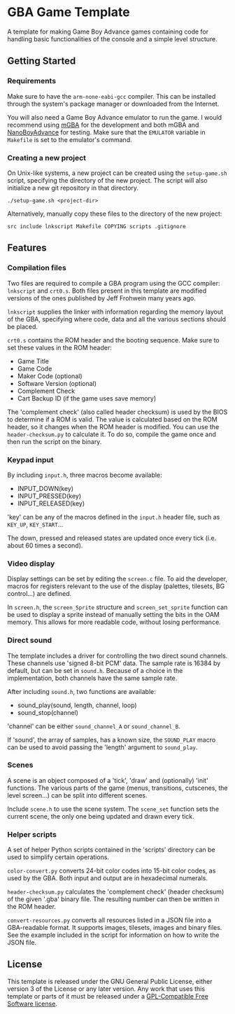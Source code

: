 # GBA Game Template

A template for making Game Boy Advance games containing code for
handling basic functionalities of the console and a simple level
structure.

## Getting Started

### Requirements
Make sure to have the `arm-none-eabi-gcc` compiler. This can be
installed through the system's package manager or downloaded from the
Internet.

You will also need a Game Boy Advance emulator to run the game. I would
recommend using
[mGBA](https://mgba.io/)
for the development and both mGBA and
[NanoBoyAdvance](https://github.com/nba-emu/NanoBoyAdvance)
for testing. Make sure that the `EMULATOR` variable in `Makefile` is set
to the emulator's command.

### Creating a new project
On Unix-like systems, a new project can be created using the
`setup-game.sh` script, specifying the directory of the new project. The
script will also initialize a new git repository in that directory.
```
./setup-game.sh <project-dir>
```

Alternatively, manually copy these files to the directory of the new
project:
```
src include lnkscript Makefile COPYING scripts .gitignore
```

## Features

### Compilation files
Two files are required to compile a GBA program using the GCC compiler:
`lnkscript` and `crt0.s`. Both files present in this template are
modified versions of the ones published by Jeff Frohwein many years ago.

`lnkscript` supplies the linker with information regarding the memory
layout of the GBA, specifying where code, data and all the various
sections should be placed.

`crt0.s` contains the ROM header and the booting sequence. Make sure to
set these values in the ROM header:
  - Game Title
  - Game Code
  - Maker Code (optional)
  - Software Version (optional)
  - Complement Check
  - Cart Backup ID (if the game uses save memory)

The 'complement check' (also called header checksum) is used by the BIOS
to determine if a ROM is valid. The value is calculated based on the ROM
header, so it changes when the ROM header is modified. You can use the
`header-checksum.py` to calculate it. To do so, compile the game once
and then run the script on the binary.

### Keypad input
By including `input.h`, three macros become available:
  - INPUT_DOWN(key)
  - INPUT_PRESSED(key)
  - INPUT_RELEASED(key)

'key' can be any of the macros defined in the `input.h` header file,
such as `KEY_UP`, `KEY_START`...

The down, pressed and released states are updated once every tick (i.e.
about 60 times a second).

### Video display
Display settings can be set by editing the `screen.c` file. To aid the
developer, macros for registers relevant to the use of the display
(palettes, tilesets, BG control...) are defined.

In `screen.h`, the `screen_Sprite` structure and `screen_set_sprite`
function can be used to display a sprite instead of manually setting the
bits in the OAM memory. This allows for more readable code, without
losing performance.

### Direct sound
The template includes a driver for controlling the two direct sound
channels. These channels use 'signed 8-bit PCM' data. The sample rate is
16384 by default, but can be set in `sound.h`. Because of a choice in
the implementation, both channels have the same sample rate.

After including `sound.h`, two functions are available:
  - sound_play(sound, length, channel, loop)
  - sound_stop(channel)

'channel' can be either `sound_channel_A` or `sound_channel_B`.

If 'sound', the array of samples, has a known size, the `SOUND_PLAY`
macro can be used to avoid passing the 'length' argument to
`sound_play`.

### Scenes
A scene is an object composed of a 'tick', 'draw' and (optionally)
'init' functions. The various parts of the game (menus, transitions,
cutscenes, the level screen...) can be split into different scenes.

Include `scene.h` to use the scene system. The `scene_set` function sets
the current scene, the only one being updated and drawn every tick.

### Helper scripts
A set of helper Python scripts contained in the 'scripts' directory can
be used to simplify certain operations.

`color-convert.py` converts 24-bit color codes into 15-bit color codes,
as used by the GBA. Both input and output are in hexadecimal numerals.

`header-checksum.py` calculates the 'complement check' (header checksum)
of the given '.gba' binary file. The resulting number can then be
written in the ROM header.

`convert-resources.py` converts all resources listed in a JSON file into
a GBA-readable format. It supports images, tilesets, images and binary
files. See the example included in the script for information on how to
write the JSON file.

## License
This template is released under the GNU General Public License, either
version 3 of the License or any later version. Any work that uses this
template or parts of it must be released under a
[GPL-Compatible Free Software
license](https://www.gnu.org/licenses/license-list.html).
